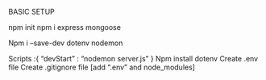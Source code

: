 BASIC SETUP

npm init
npm i express mongoose

Npm i –save-dev dotenv nodemon

Scripts :{
“devStart” : “nodemon server.js”
}
Npm install dotenv
Create .env file
Create .gitignore file  [add “.env” and node_modules] 
